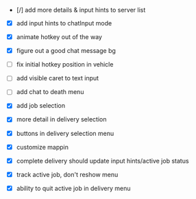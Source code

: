 - [/] add more details & input hints to server list
- [x] add input hints to chatInput mode
- [x] animate hotkey out of the way
- [x] figure out a good chat message bg
- [ ] fix initial hotkey position in vehicle
- [ ] add visible caret to text input
- [ ] add chat to death menu

- [x] add job selection
- [x] more detail in delivery selection
- [x] buttons in delivery selection menu
- [x] customize mappin

- [x] complete delivery should update input hints/active job status
- [x] track active job, don't reshow menu
- [x] ability to quit active job in delivery menu
